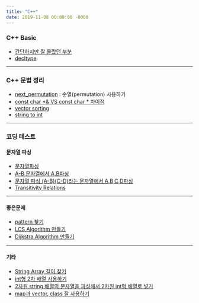 ```yaml
---
title: "C++"
date: 2019-11-08 00:00:00 -0000
---
```


### C++ Basic

* [간단하지만 잘 몰랐던 부분](https://goodayth.github.io/cpp-basic/)
* [decltype](https://goodayth.github.io/decltype/)

---

### C++ 문법 정리

* [next_permutation](https://goodayth.github.io/C++-next_permutation) : 순열(permutation) 사용하기
* [const char *& VS const char * 차이점](https://goodayth.github.io/C++-constchar/)
* [vector sorting](https://goodayth.github.io/C++-vector-sorting/)
* [string to int](https://goodayth.github.io/C++-string-to-int/)

---

### 코딩 테스트

#### 문자열 파싱

* [문자열파싱](https://goodayth.github.io/C++-parsing/)
* [A-B 문자열에서 A,B파싱](https://goodayth.github.io/C++-parsing-A-B/)
* [문자열 파싱 (A-B)(C-D)라는 문자열에서 A,B,C,D파싱](https://goodayth.github.io/C++-parsing-(A-B)(C-D)/)
* [Transitivity Relations](https://goodayth.github.io/C++-Transitivity-Relations/)

---

#### 좋은문제

* [pattern 찾기](https://goodayth.github.io/C++-Quize-pattern/)
* [LCS Algorithm 만들기](https://goodayth.github.io/C++-LCS/)
* [Dijkstra Algorithm 만들기](https://goodayth.github.io/C++-Dijkstra/)

---

#### 기타

* [String Array 길이 찾기](https://goodayth.github.io/C++-string-array-length/)
* [int형 2차 배열 사용하기](https://goodayth.github.io/C++-int-2D-array-use/)
* [2차원 string 배열의 문자열을 파싱해서 2차원 int형 배열로 넣기](https://goodayth.github.io/C++-2D-array-example/)
* [map과 vector, class 잘 사용하기](https://goodayth.github.io/C++-using-map/)

